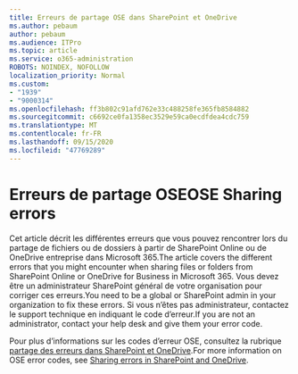 ```yaml
---
title: Erreurs de partage OSE dans SharePoint et OneDrive
ms.author: pebaum
author: pebaum
ms.audience: ITPro
ms.topic: article
ms.service: o365-administration
ROBOTS: NOINDEX, NOFOLLOW
localization_priority: Normal
ms.custom:
- "1939"
- "9000314"
ms.openlocfilehash: ff3b802c91afd762e33c488258fe365fb8584882
ms.sourcegitcommit: c6692ce0fa1358ec3529e59ca0ecdfdea4cdc759
ms.translationtype: MT
ms.contentlocale: fr-FR
ms.lasthandoff: 09/15/2020
ms.locfileid: "47769289"
---
```

# <a name="ose-sharing-errors"></a><span data-ttu-id="e0887-102">Erreurs de partage OSE</span><span class="sxs-lookup"><span data-stu-id="e0887-102">OSE Sharing errors</span></span>

<span data-ttu-id="e0887-103">Cet article décrit les différentes erreurs que vous pouvez rencontrer lors du partage de fichiers ou de dossiers à partir de SharePoint Online ou de OneDrive entreprise dans Microsoft 365.</span><span class="sxs-lookup"><span data-stu-id="e0887-103">The article covers the different errors that you might encounter when sharing files or folders from SharePoint Online or OneDrive for Business in Microsoft 365.</span></span> <span data-ttu-id="e0887-104">Vous devez être un administrateur SharePoint général de votre organisation pour corriger ces erreurs.</span><span class="sxs-lookup"><span data-stu-id="e0887-104">You need to be a global or SharePoint admin in your organization to fix these errors.</span></span> <span data-ttu-id="e0887-105">Si vous n’êtes pas administrateur, contactez le support technique en indiquant le code d’erreur.</span><span class="sxs-lookup"><span data-stu-id="e0887-105">If you are not an administrator, contact your help desk and give them your error code.</span></span>

<span data-ttu-id="e0887-106">Pour plus d’informations sur les codes d’erreur OSE, consultez la rubrique [partage des erreurs dans SharePoint et OneDrive](https://docs.microsoft.com/sharepoint/sharepoint-onedrive-error-message).</span><span class="sxs-lookup"><span data-stu-id="e0887-106">For more information on OSE error codes, see [Sharing errors in SharePoint and OneDrive](https://docs.microsoft.com/sharepoint/sharepoint-onedrive-error-message).</span></span>
